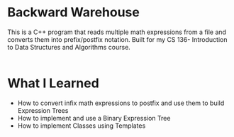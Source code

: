 # **Backward Warehouse**

This is a C++ program that reads multiple math expressions from a file and converts them into prefix/postfix notation. Built for my CS 136- Introduction to Data Structures and Algorithms course.
<br />
<br />

# **What I Learned**

- How to convert infix math expressions to postfix and use them to build Expression Trees
- How to implement and use a Binary Expression Tree
- How to implement Classes using Templates
